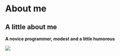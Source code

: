 # About me

## A little about me

**A novice programmer, modest and a little humorous**

![](https://sun9-75.userapi.com/impf/c857424/v857424248/ad0b1/T0qB-1BtpDo.jpg?size=320x213&quality=96&crop=5,0,1070,712&sign=80a89212e8845ff8d945314785739519&c_uniq_tag=HXWVddXLGIhfFet1Lyv2vJH68frR6CWfu1eavz8xPnA&type=album)